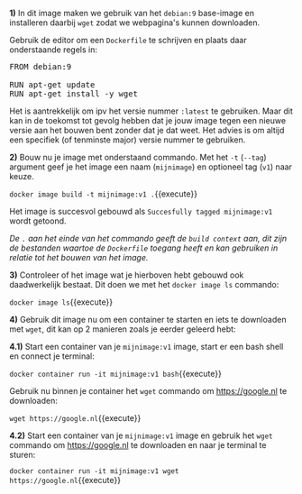 **1)** In dit image maken we gebruik van het `debian:9` base-image en installeren daarbij `wget` zodat we webpagina's kunnen downloaden. 

Gebruik de editor om een `Dockerfile` te schrijven en plaats daar onderstaande regels in:

<pre class="file" data-filename="Dockerfile" data-target="replace">
FROM debian:9

RUN apt-get update
RUN apt-get install -y wget
</pre>

Het is aantrekkelijk om ipv het versie nummer `:latest` te gebruiken. Maar dit kan in de toekomst tot gevolg hebben dat je jouw image tegen een nieuwe versie aan het bouwen bent zonder dat je dat weet. 
Het advies is om altijd een specifiek (of tenminste major) versie nummer te gebruiken.

**2)** Bouw nu je image met onderstaand commando. Met het `-t` (`--tag`) argument geef je het image een naam (`mijnimage`) en optioneel tag (`v1`) naar keuze.

`docker image build -t mijnimage:v1 .`{{execute}}

Het image is succesvol gebouwd als `Succesfully tagged mijnimage:v1` wordt getoond.

*De `.` aan het einde van het commando geeft de `build context` aan, dit zijn de bestanden waartoe de `Dockerfile` toegang heeft en kan gebruiken in relatie tot het bouwen van het image.*

**3)** Controleer of het image wat je hierboven hebt gebouwd ook daadwerkelijk bestaat. Dit doen we met het `docker image ls` commando:

`docker image ls`{{execute}}

**4)** Gebruik dit image nu om een container te starten en iets te downloaden met `wget`, dit kan op 2 manieren zoals je eerder geleerd hebt:

**4.1)** Start een container van je `mijnimage:v1` image, start er een bash shell en connect je terminal:

`docker container run -it mijnimage:v1 bash`{{execute}}

Gebruik nu binnen je container het `wget` commando om https://google.nl te downloaden:

`wget https://google.nl`{{execute}}

**4.2)** Start een container van je `mijnimage:v1` image en gebruik het `wget` commando om https://google.nl te downloaden en naar je terminal te sturen:

`docker container run -it mijnimage:v1 wget https://google.nl`{{execute}}
